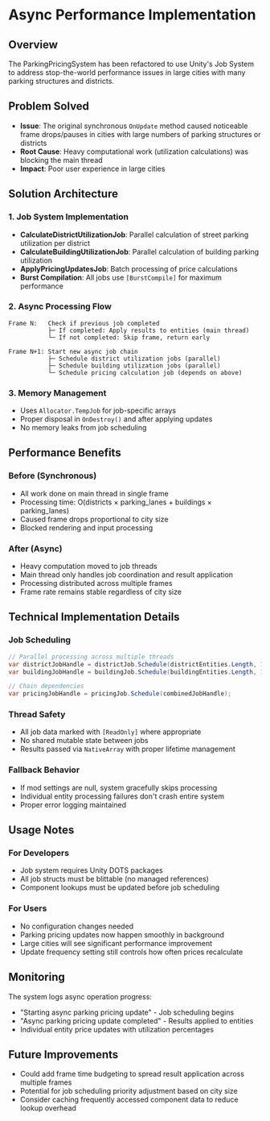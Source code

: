 # Async Performance Implementation

## Overview

The ParkingPricingSystem has been refactored to use Unity's Job System to address stop-the-world performance issues in large cities with many parking structures and districts.

## Problem Solved

- **Issue**: The original synchronous `OnUpdate` method caused noticeable frame drops/pauses in cities with large numbers of parking structures or districts
- **Root Cause**: Heavy computational work (utilization calculations) was blocking the main thread
- **Impact**: Poor user experience in large cities

## Solution Architecture

### 1. Job System Implementation

- **CalculateDistrictUtilizationJob**: Parallel calculation of street parking utilization per district
- **CalculateBuildingUtilizationJob**: Parallel calculation of building parking utilization
- **ApplyPricingUpdatesJob**: Batch processing of price calculations
- **Burst Compilation**: All jobs use `[BurstCompile]` for maximum performance

### 2. Async Processing Flow

```
Frame N:   Check if previous job completed
           ├─ If completed: Apply results to entities (main thread)
           └─ If not completed: Skip frame, return early

Frame N+1: Start new async job chain
           ├─ Schedule district utilization jobs (parallel)
           ├─ Schedule building utilization jobs (parallel)
           └─ Schedule pricing calculation job (depends on above)
```

### 3. Memory Management

- Uses `Allocator.TempJob` for job-specific arrays
- Proper disposal in `OnDestroy()` and after applying updates
- No memory leaks from job scheduling

## Performance Benefits

### Before (Synchronous)

- All work done on main thread in single frame
- Processing time: O(districts × parking_lanes + buildings × parking_lanes)
- Caused frame drops proportional to city size
- Blocked rendering and input processing

### After (Async)

- Heavy computation moved to job threads
- Main thread only handles job coordination and result application
- Processing distributed across multiple frames
- Frame rate remains stable regardless of city size

## Technical Implementation Details

### Job Scheduling

```csharp
// Parallel processing across multiple threads
var districtJobHandle = districtJob.Schedule(districtEntities.Length, 1, default);
var buildingJobHandle = buildingJob.Schedule(buildingEntities.Length, 1, default);

// Chain dependencies
var pricingJobHandle = pricingJob.Schedule(combinedJobHandle);
```

### Thread Safety

- All job data marked with `[ReadOnly]` where appropriate
- No shared mutable state between jobs
- Results passed via `NativeArray` with proper lifetime management

### Fallback Behavior

- If mod settings are null, system gracefully skips processing
- Individual entity processing failures don't crash entire system
- Proper error logging maintained

## Usage Notes

### For Developers

- Job system requires Unity DOTS packages
- All job structs must be blittable (no managed references)
- Component lookups must be updated before job scheduling

### For Users

- No configuration changes needed
- Parking pricing updates now happen smoothly in background
- Large cities will see significant performance improvement
- Update frequency setting still controls how often prices recalculate

## Monitoring

The system logs async operation progress:

- "Starting async parking pricing update" - Job scheduling begins
- "Async parking pricing update completed" - Results applied to entities
- Individual entity price updates with utilization percentages

## Future Improvements

- Could add frame time budgeting to spread result application across multiple frames
- Potential for job scheduling priority adjustment based on city size
- Consider caching frequently accessed component data to reduce lookup overhead
